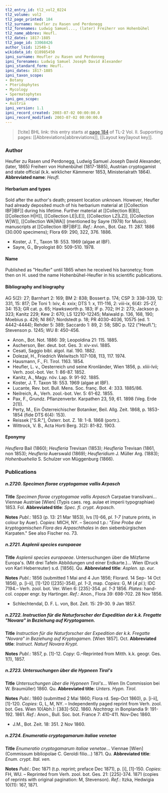 ```yaml
---
tl2_entry_id: tl2_vol2_0224
tl2_volume: vol2
tl2_page_printed: 184
tl2_surname: Heufler zu Rasen und Perdonegg
tl2_forenames: Ludwig Samuel..., (later) Freiherr von Hohenbühel
tl2_name_abbrev: Heufl.
tl2_dates: 1817-1885
tl2_page_id: 33068426
author_lsid: 12548-1
wikidata_id: Q18985450
ipni_surname: Heufler zu Rasen und Perdonneg
ipni_forenames: Ludwig Samuel Joseph David Alexander
ipni_standard_form: Heufl.
ipni_dates: 1817-1885
ipni_taxon_scope: 
- Botany
- Pteridophytes
- Mycology
- Spermatophytes
ipni_geo_scope: 
- Austria
ipni_version: 1.1
ipni_record_created: 2003-07-02 00:00:00.0
ipni_record_modified: 2003-07-02 00:00:00.0
---
```



> [!cite] BHL link: this entry starts at [page 184](https://www.biodiversitylibrary.org/page/33068426) of TL-2 Vol. II.
> Supporting pages: [[Abbreviations|abbreviations]], [[Layout key|layout key]].

### Author

Heufler zu Rasen und Perdonegg, Ludwig Samuel Joseph David Alexander, (later, 1865) Freiherr von Hohenbühel (1817-1885), Austrian cryptogamist and state official (k.k. wirklicher Kämmerer 1853, Ministerialrath 1864). 
**Abbreviated name**: *Heufl.*

#### Herbarium and types

Sold after the author's death; present location unknown. However, Heufler had already deposited much of his herbarium material at [[Collection IBF|IBF]] during his lifetime. Further material at [[Collection B|B]], [[Collection H|H]], [[Collection LE|LE]], [[Collection LZ|LZ]], [[Collection W|W]], [[Collection WA|WA]] (mentioned by Sayre (1978) for Musci). manuscripts at [[Collection IBF|IBF]].
*Ref*.: Anon., Bot. Gaz. 11: 287. 1886 (30.000 specimens); Flora 69: 290, 322, 376. 1886.
- Koster, J. T., Taxon 18: 553. 1969 (algae at IBF).
- Sayre, G., Bryologist 80: 509-510. 1978.

#### Name

Published as "Heufler" until 1865 when he received his baronetcy; from then on H. used the name Hohenbühel-Heufler in his scientific publications.

#### Bibliography and biography

AG 5(2): 27; Barnhart 2: 169; BM 2: 838; Bossert p. 174; CSP 3: 338-339, 12: 331, 15: 817; De Toni 1: lxiv, 4: xxix; DTS 1: x, 111-116, 2: viii-ix, 6(4): 25-27, 34: 153; GR cat. p. 65; Hawksworth p. 183; IF p. 702; IH 2: 273; Jackson p. 323; Kanitz 229; Kew 2: 670; LS 12210-12245; Maiwald p. 136, 168, 190; Moebius p. 426; NI 867; Nordstedt p. 18; PR 4030-4036, 10575 (ed. 1: 4442-4444); Rehder 5: 389; Saccardo 1: 89, 2: 58; SBC p. 122 ("Heufl."); Stevenson p. 1245; WU 8: 450-456.
- Anon., Bot. Not. 1886: 39; Leopoldina 21: 115. 1885.
- Ascherson, Ber. deut. bot. Ges. 3: xiv-xvi. 1885.
- Cesati, Saggio bibl. algol. ital. 190. 1882.
- Dolezal, H., Friedrich Welwitsch 107-108, 113, 117. 1974.
- Hausmann, F., Fl. Tirol. 1163. 1854.
- Heufler, L. v., Oesterreich und seine Kronländer, Wien 1856, p. xliii-lvii; Verh. zool.-bot. Ver. 1: 86-87. 1852.
- Kanitz, A., Magy. növ. Lap. 9: 91-92. 1885.
- Koster, J. T. Taxon 18: 553. 1969 (algae at IBF).
- Lucante, Rev. bot. Bull. Mens. Soc. franç. Bot. 4: 333. 1885/86.
- Neilreich, A., Verh. zool.-bot. Ver. 5: 61-62. 1855.
- Pax, F., Grundz. Pflanzenverbr. Karpathen 23, 59, 61. 1898 (Veg. Erde 2(1)).
- Perty, M., Ein Österreichischer Botaniker, Beil. Allg. Zeit. 1868, p. 1853-1854 (fide DTS 6(4): 153).
- Reissek \["S.R."\], Österr. bot. Z. 18: 1-8. 1868 (portr.).
- Wittrock, V. B., Acta Horti Berg. 3(2): 81-82. 1903.

#### Eponymy

*Heuflera* Bail (1860); *Heufleria* Trevisan (1853); *Heufleria* Trevisan (1861, non 1853); *Heufleria* Auerswald (1869); *Heufleridium* J. Müller Arg. (1883); *Hohenbuehelia* S. Schulzer von Müggenburg (1866).

### Publications

##### n.2720. Specimen florae cryptogamae vallis Arpasch

**Title**
*Specimen florae cryptogamae vallis Arpasch* Carpatae transilvani... Viennae Austriae \[Wien\] (Typis caes. reg. aulae et imperii typographiae) 1853. Fol.
**Abbreviated title**: *Spec. fl. crypt. Arpasch*.

**Notes**
*Publ*.: 1853 (p. 13: 21 Mar 1853), lvs \[1\]-66, *pl. 1-7* (nature prints, in colour by Auer). *Copies*: MICH, NY. – Second t.p.: "*Eine Probe der kryptogamischen Flora des Arpaschthales* in den siebenbürgischen Karpaten." See also Fischer no. 73.

##### n.2721. Asplenii species europaeae

**Title**
*Asplenii species europaeae*. Untersuchungen über die Milzfarne Europa's. (Mit drei Tafeln Abbildungen und einer Erdkarte.)... Wien (Druck von Karl Heberreuter) s.d. \[1856\]. Qu.
**Abbreviated title**: *Asplen. sp. eur.*

**Notes**
*Publ*.: 1856 (submitted 1 Mai and 4 Jun 1856; Florard. 14 Sep- 14 Oct 1856), p. \[i-ii\], \[1\]-120 (\[235\]-354), *pl. 1-3*, map. *Copies*: G, M (*4 pl.*); IDC 7194.– Verh. zool. bot. Ver. Wien 6:
\[235\]-354. *pl. 1-3* 1856. *Plates*: hand-col. copper engr. by Hartinger.
*Ref*.: Anon., Flora 39: 698-702. 28 Nov 1856.
- Schlechtendal, D. F. L. von, Bot. Zeit. 15: 29-30. 9 Jan 1857.

##### n.2722. Instruction für die Naturforscher der Expedition der k.k. Fregatte "Novara" in Beziehung auf Kryptogamen.

**Title**
*Instruction für die Naturforscher der Expedition der k.k. Fregatte "Novara" in Beziehung auf Kryptogamen.* \[Wien 1857\]. Oct.
**Abbreviated title**: *Instruct. Naturf Novara Krypt.*

**Notes**
*Publ*.: 1857, p. \[1\]-12. *Copy*: G.–Reprinted from Mitth. k.k. geogr. Ges. 1(1), 1857.

##### n.2723. Untersuchungen über die Hypneen Tirol's

**Title**
*Untersuchungen über die Hypneen Tirol's*... Wien (In Commission bei W. Braumüller) 1860. Qu.
**Abbreviated title**: *Unters. Hypn. Tirol*.

**Notes**
*Publ*.: 1860 (submitted 2 Mai 1860; Flora rd. Sep-Oct 1860), p. \[i-ii\], \[1\]-120. *Copies*: G, L, M, NY. – Independently paged reprint from Verh. zool. bot. Ges. Wien 10(Abh.): \[383\]-502. 1860.
*Nachtrag*: in Bonplandia 9: 191-192. 1861.
*Ref*.: Anon., Bull. Soc. bot. France 7: 410-411. Nov-Dec 1860.
- J.M., Bot. Zeit. 18: 351. 2 Nov 1860.

##### n.2724. Enumeratio cryptogamarum italiae venetae

**Title**
*Enumeratio cryptogamarum italiae venetae*... Viennae \[Wien\] (Commissum bibliopolae C. Geroldi filio...) 1871. Qu.
**Abbreviated title**: *Enum. crypt. Ital. ven.*

**Notes**
*Publ*.: Dec 1871 (t.p. reprint; preface Dec 1871), p. \[i\], \[1\]-150. *Copies*: FH, WU. – Reprinted from Verh. zool. bot. Ges. 21: \[225\]-374. 1871 (copies of reprints with original pagination: M, Stevenson).
*Ref*.: Itzka, Hedwigia 10(11): 167, 1871.

